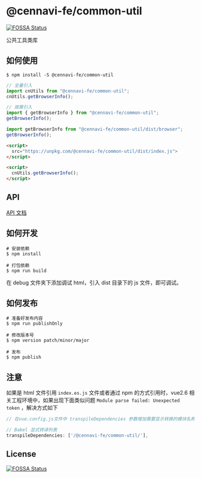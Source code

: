 # @cennavi-fe/common-util
[![FOSSA Status](https://app.fossa.com/api/projects/git%2Bgithub.com%2FNI-Web-Infra-Team%2Fcommon-util.svg?type=shield)](https://app.fossa.com/projects/git%2Bgithub.com%2FNI-Web-Infra-Team%2Fcommon-util?ref=badge_shield)


公共工具类库

## 如何使用

```shell
$ npm install -S @cennavi-fe/common-util
```

```js
// 全量引入
import cnUtils from "@cennavi-fe/common-util";
cnUtils.getBrowserInfo();

// 按需引入
import { getBrowserInfo } from "@cennavi-fe/common-util";
getBrowserInfo();

import getBrowserInfo from "@cennavi-fe/common-util/dist/browser";
getBrowserInfo();
```

```html
<script>
  src="https://unpkg.com/@cennavi-fe/common-util/dist/index.js">
</script>

<script>
  cnUtils.getBrowserInfo();
</script>
```

## API

[API 文档](https://unpkg.com/@cennavi-fe/common-util/dist/docs/index.html)

## 如何开发

```shell
# 安装依赖
$ npm install

# 打包依赖
$ npm run build
```

在 debug 文件夹下添加调试 html，引入 dist 目录下的 js 文件，即可调试。

## 如何发布

```shell
# 准备好发布内容
$ npm run publishOnly

# 修改版本号
$ npm version patch/minor/major

# 发布
$ npm publish
```

## 注意

如果是 html 文件引用 `index.es.js` 文件或者通过 npm 的方式引用时，vue2.6 相关工程环境中，如果出现下面类似问题 `Module parse failed: Unexpected token` ，解决方式如下

```js
// 在vue.config.js文件中 transpileDependencies 参数增加需要显示转换的模块名称

// Babel 显式转译列表
transpileDependencies: ['/@cennavi-fe/common-util/'],
```

## License
[![FOSSA Status](https://app.fossa.com/api/projects/git%2Bgithub.com%2FNI-Web-Infra-Team%2Fcommon-util.svg?type=large)](https://app.fossa.com/projects/git%2Bgithub.com%2FNI-Web-Infra-Team%2Fcommon-util?ref=badge_large)